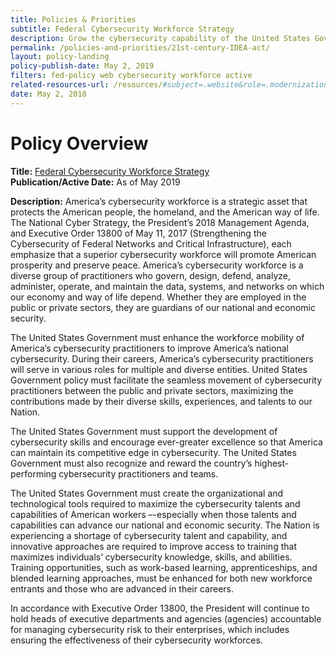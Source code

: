 ```yaml
---
title: Policies & Priorities
subtitle: Federal Cybersecurity Workforce Strategy
description: Grow the cybersecurity capability of the United States Government, increase integration of the Federal cybersecurity workforce, and strengthen the skills of Federal information technology and cybersecurity practitioners
permalink: /policies-and-priorities/21st-century-IDEA-act/
layout: policy-landing
policy-publish-date: May 2, 2019
filters: fed-policy web cybersecurity workforce active
related-resources-url: /resources/#subject=.website&role=.modernization&status=*
date: May 2, 2018
---
```

# Policy Overview #

**Title:** [Federal Cybersecurity Workforce Strategy](https://www.whitehouse.gov/presidential-actions/executive-order-americas-cybersecurity-workforce/)<br>
**Publication/Active Date:** As of May 2019

**Description:** America’s cybersecurity workforce is a strategic asset that protects the American people, the homeland, and the American way of life.  The National Cyber Strategy, the President’s 2018 Management Agenda, and Executive Order 13800 of May 11, 2017 (Strengthening the Cybersecurity of Federal Networks and Critical Infrastructure), each emphasize that a superior cybersecurity workforce will promote American prosperity and preserve peace.  America’s cybersecurity workforce is a diverse group of practitioners who govern, design, defend, analyze, administer, operate, and maintain the data, systems, and networks on which our economy and way of life depend.  Whether they are employed in the public or private sectors, they are guardians of our national and economic security.

The United States Government must enhance the workforce mobility of America’s cybersecurity practitioners to improve America’s national cybersecurity.  During their careers, America’s cybersecurity practitioners will serve in various roles for multiple and diverse entities.  United States Government policy must facilitate the seamless movement of cybersecurity practitioners between the public and private sectors, maximizing the contributions made by their diverse skills, experiences, and talents to our Nation.

The United States Government must support the development of cybersecurity skills and encourage ever-greater excellence so that America can maintain its competitive edge in cybersecurity.  The United States Government must also recognize and reward the country’s highest-performing cybersecurity practitioners and teams.

The United States Government must create the organizational and technological tools required to maximize the cybersecurity talents and capabilities of American workers –-especially when those talents and capabilities can advance our national and economic security.  The Nation is experiencing a shortage of cybersecurity talent and capability, and innovative approaches are required to improve access to training that maximizes individuals’ cybersecurity knowledge, skills, and abilities.  Training opportunities, such as work-based learning, apprenticeships, and blended learning approaches, must be enhanced for both new workforce entrants and those who are advanced in their careers.

In accordance with Executive Order 13800, the President will continue to hold heads of executive departments and agencies (agencies) accountable for managing cybersecurity risk to their enterprises, which includes ensuring the effectiveness of their cybersecurity workforces.
